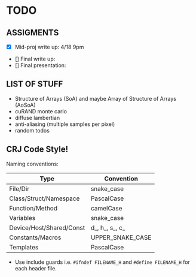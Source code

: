 # TODO

## ASSIGMENTS

- [x] Mid-proj write up: 4/18 9pm
- [] Final write up:
- [] Final presentation:

## LIST OF STUFF

- Structure of Arrays (SoA) and maybe Array of Structure of Arrays (AoSoA)
- cuRAND monte carlo
- diffuse lambertian
- anti-aliasing (multiple samples per pixel)
- random todos

## CRJ Code Style!

Naming conventions:

| Type | Convention |
|------|------------|
| File/Dir | snake_case |
| Class/Struct/Namespace | PascalCase |
| Function/Method | camelCase |
| Variables | snake_case |
| Device/Host/Shared/Const | d_, h_, s_, c_ |
| Constants/Macros | UPPER_SNAKE_CASE |
| Templates | PascalCase |

- Use include guards i.e. `#ifndef FILENAME_H` and `#define FILENAME_H` for each header file.
